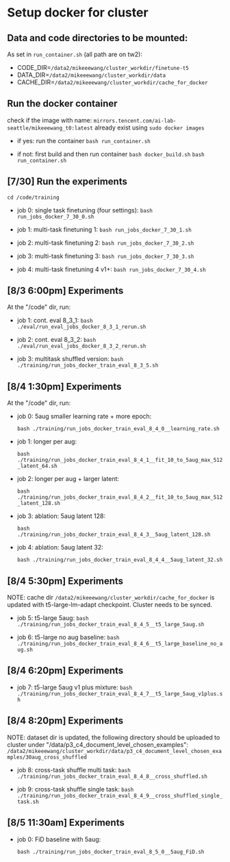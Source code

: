# Setup docker for cluster

## Data and code directories to be mounted:
As set in `run_container.sh` (all path are on tw2):
- CODE_DIR=`/data2/mikeeewang/cluster_workdir/finetune-t5`
- DATA_DIR=`/data2/mikeeewang/cluster_workdir/data`
- CACHE_DIR=`/data2/mikeeewang/cluster_workdir/cache_for_docker`

## Run the docker container
check if the image with name: `mirrors.tencent.com/ai-lab-seattle/mikeeewang_t0:latest` already exist using `sudo docker images`

- if yes: run the container
    `bash run_container.sh`

- if not: first build and then run container
    `bash docker_build.sh`
    `bash run_container.sh`

## [7/30] Run the experiments

`cd /code/training`

- job 0: single task finetuning (four settings):
    `bash run_jobs_docker_7_30_0.sh`

- job 1: multi-task finetuning 1:
    `bash run_jobs_docker_7_30_1.sh`

- job 2: multi-task finetuning 2:
    `bash run_jobs_docker_7_30_2.sh`

- job 3: multi-task finetuning 3:
    `bash run_jobs_docker_7_30_3.sh`

- job 4: multi-task finetuning 4 v1+:
    `bash run_jobs_docker_7_30_4.sh`


## [8/3 6:00pm] Experiments
At the "/code" dir, run:

- job 1: cont. eval 8_3_1:
`bash ./eval/run_eval_jobs_docker_8_3_1_rerun.sh`

- job 2: cont. eval 8_3_2:
`bash ./eval/run_eval_jobs_docker_8_3_2_rerun.sh`

- job 3: multitask shuffled version:
`bash ./training/run_jobs_docker_train_eval_8_3_5.sh`


## [8/4 1:30pm] Experiments
At the "/code" dir, run:

- job 0: 5aug smaller learning rate + more epoch:

    `bash ./training/run_jobs_docker_train_eval_8_4_0__learning_rate.sh`

- job 1: longer per aug:

    `bash ./training/run_jobs_docker_train_eval_8_4_1__fit_10_to_5aug_max_512_latent_64.sh`

- job 2: longer per aug + larger latent:

    `bash ./training/run_jobs_docker_train_eval_8_4_2__fit_10_to_5aug_max_512_latent_128.sh`

- job 3: ablation: 5aug latent 128:

    `bash ./training/run_jobs_docker_train_eval_8_4_3__5aug_latent_128.sh`

- job 4: ablation: 5aug latent 32:

    `bash ./training/run_jobs_docker_train_eval_8_4_4__5aug_latent_32.sh`


## [8/4 5:30pm] Experiments

NOTE: cache dir `/data2/mikeeewang/cluster_workdir/cache_for_docker` is updated with t5-large-lm-adapt checkpoint. Cluster needs to be synced.


- job 5: t5-large 5aug:
    `bash ./training/run_jobs_docker_train_eval_8_4_5__t5_large_5aug.sh`

- job 6: t5-large no aug baseline:
    `bash ./training/run_jobs_docker_train_eval_8_4_6__t5_large_baseline_no_aug.sh`


## [8/4 6:20pm] Experiments

- job 7: t5-large 5aug v1 plus mixture:
    `bash ./training/run_jobs_docker_train_eval_8_4_7__t5_large_5aug_v1plus.sh`


## [8/4 8:20pm] Experiments

NOTE: dataset dir is updated, the following directory should be uploaded to cluster under "/data/p3_c4_document_level_chosen_examples": `/data2/mikeeewang/cluster_workdir/data/p3_c4_document_level_chosen_examples/30aug_cross_shuffled`


- job 8: cross-task shuffle multi task:
    `bash ./training/run_jobs_docker_train_eval_8_4_8__cross_shuffled.sh`

- job 9: cross-task shuffle single task:
    `bash ./training/run_jobs_docker_train_eval_8_4_9__cross_shuffled_single_task.sh`


## [8/5 11:30am] Experiments

- job 0: FiD baseline with 5aug:

    `bash ./training/run_jobs_docker_train_eval_8_5_0__5aug_FiD.sh`